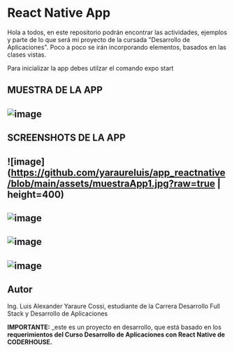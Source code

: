 # React Native App

Hola a todos, en este repositorio podrán encontrar las actividades, ejemplos y parte de lo que será mi proyecto de la cursada "Desarrollo de Aplicaciones". Poco a poco se irán incorporando elementos, basados en las clases vistas.

Para inicializar la app debes utilzar el comando expo start

## MUESTRA DE LA APP

## ![image](https://github.com/yaraureluis/app_reactnative/blob/main/assets/muestraApp.gif?raw=true)

## SCREENSHOTS DE LA APP

## ![image](https://github.com/yaraureluis/app_reactnative/blob/main/assets/muestraApp1.jpg?raw=true | height=400)

## ![image](https://github.com/yaraureluis/app_reactnative/blob/main/assets/muestraApp2.jpg?raw=true)

## ![image](https://github.com/yaraureluis/app_reactnative/blob/main/assets/muestraApp3.jpg?raw=true)

## ![image](https://github.com/yaraureluis/app_reactnative/blob/main/assets/muestraApp4.jpg?raw=true)

## Autor

Ing. Luis Alexander Yaraure Cossi, estudiante de la Carrera Desarrollo Full Stack y Desarrollo de Aplicaciones

**IMPORTANTE:** \_este es un proyecto en desarrollo, que está basado en los **requerimientos del Curso Desarrollo de Aplicaciones con React Native de CODERHOUSE.**
